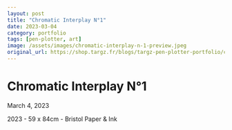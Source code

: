 ```yaml
---
layout: post
title: "Chromatic Interplay N°1"
date: 2023-03-04
category: portfolio
tags: [pen-plotter, art]
image: /assets/images/chromatic-interplay-n-1-preview.jpeg
original_url: https://shop.targz.fr/blogs/targz-pen-plotter-portfolio/chromatic-interplay-n-1
---
```



# Chromatic Interplay N°1
March 4, 2023

2023 - 59 x 84cm - Bristol Paper & Ink
